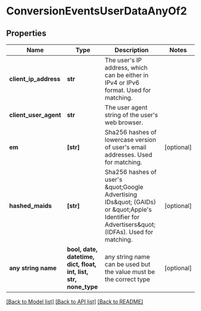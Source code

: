 # ConversionEventsUserDataAnyOf2


## Properties
Name | Type | Description | Notes
------------ | ------------- | ------------- | -------------
**client_ip_address** | **str** | The user&#39;s IP address, which can be either in IPv4 or IPv6 format. Used for matching. | 
**client_user_agent** | **str** | The user agent string of the user&#39;s web browser. | 
**em** | **[str]** | Sha256 hashes of lowercase version of user&#39;s email addresses. Used for matching. | [optional] 
**hashed_maids** | **[str]** | Sha256 hashes of user&#39;s \&quot;Google Advertising IDs\&quot; (GAIDs) or \&quot;Apple&#39;s Identifier for Advertisers\&quot; (IDFAs). Used for matching. | [optional] 
**any string name** | **bool, date, datetime, dict, float, int, list, str, none_type** | any string name can be used but the value must be the correct type | [optional]

[[Back to Model list]](../README.md#documentation-for-models) [[Back to API list]](../README.md#documentation-for-api-endpoints) [[Back to README]](../README.md)


